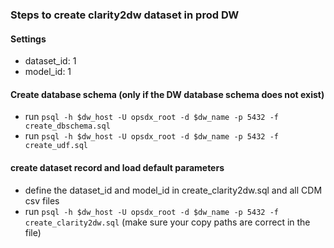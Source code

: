 ### Steps to create clarity2dw dataset in prod DW

#### Settings
 - dataset_id: 1
 - model_id: 1

#### Create database schema (only if the DW database schema does not exist)
 - run `psql -h $dw_host -U opsdx_root -d $dw_name -p 5432 -f create_dbschema.sql`
 - run `psql -h $dw_host -U opsdx_root -d $dw_name -p 5432 -f create_udf.sql`

#### create dataset record and load default parameters
 - define the dataset_id and model_id in create_clarity2dw.sql and all CDM csv files
 - run `psql -h $dw_host -U opsdx_root -d $dw_name -p 5432 -f create_clarity2dw.sql` (make sure your copy paths are correct in the file)